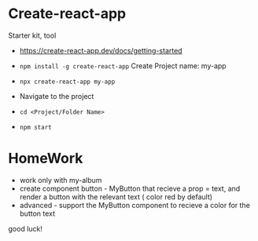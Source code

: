 # Create-react-app

Starter kit, tool

- https://create-react-app.dev/docs/getting-started
- `npm install -g create-react-app`
  Create Project name: my-app
- `npx create-react-app my-app`

- Navigate to the project
- `cd <Project/Folder Name>`
- `npm start`

# HomeWork

- work only with my-album
- create component button - MyButton that recieve a prop = text, and render a button with the relevant text ( color red by default)
- advanced - support the MyButton component to recieve a color for the button text

good luck!
